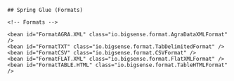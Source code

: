     ## Spring Glue (Formats)

	<!-- Formats -->
	
	<bean id="FormatAGRA.XML" class="io.bigsense.format.AgraDataXMLFormat" />
	<bean id="FormatTXT" class="io.bigsense.format.TabDelimitedFormat" />
	<bean id="FormatCSV" class="io.bigsense.format.CSVFormat" />
	<bean id="FormatFLAT.XML" class="io.bigsense.format.FlatXMLFormat" />
	<bean id="FormatTABLE.HTML" class="io.bigsense.format.TableHTMLFormat" />